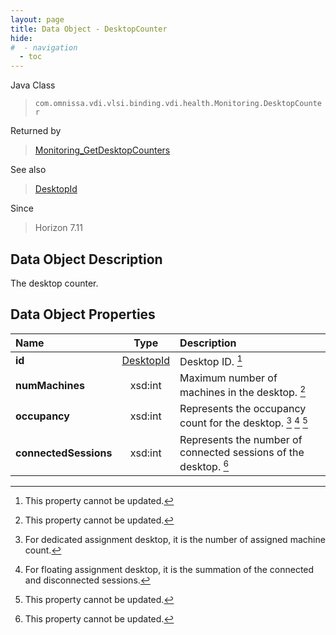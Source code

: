 ```yaml
---
layout: page
title: Data Object - DesktopCounter
hide:
#  - navigation
  - toc
---
```






Java Class
> `com.omnissa.vdi.vlsi.binding.vdi.health.Monitoring.DesktopCounter`

Returned by
> [Monitoring_GetDesktopCounters](vdi.health.Monitoring.md#getDesktopCounters)

See also
> [DesktopId](vdi.entity.DesktopId.md)

Since
> Horizon 7.11


## Data Object Description

The desktop counter.

## Data Object Properties

 Name | Type | Description
:---|:---:|:---
**id**| [DesktopId](vdi.entity.DesktopId.md)|  Desktop ID. [^2]
**numMachines**|  xsd:int|  Maximum number of machines in the desktop. [^2]
**occupancy**|  xsd:int|  Represents the occupancy count for the desktop. [^239] [^240] [^2]
**connectedSessions**|  xsd:int|  Represents the number of connected sessions of the desktop. [^2]


 


[^2]: This property cannot be updated.
[^239]: For dedicated assignment desktop, it is the number of assigned machine count.
[^240]: For floating assignment desktop, it is the summation of the connected and disconnected sessions.